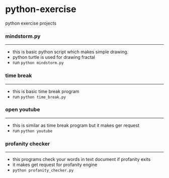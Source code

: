# python-exercise
python exercise projects

### mindstorm.py 
- - -
- this is basic python script which makes simple drawing.
- python turtle is used for drawing fractal
- run `python mindstorm.py` 



### time break
- - -
- this is basic time break program 
- run `python time_break.py`



### open youtube
- - -
- this is similar as time break program but it makes ger request
- run `python youtube` 


### profanity checker
- - -
- this programs check your words in text document if profanity exits
- it makes get request for profanity engine
- `python profanity_checker.py`
